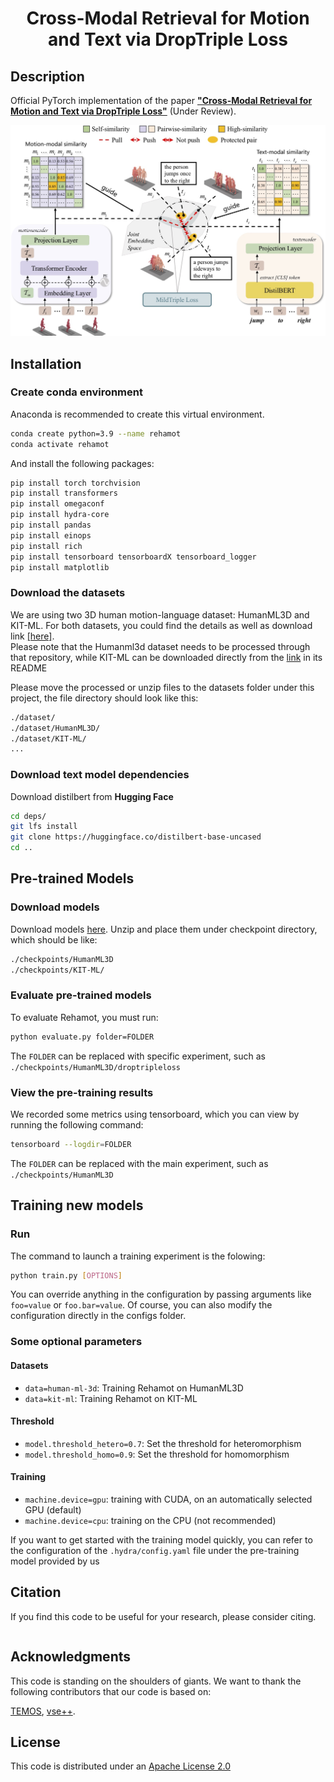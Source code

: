 <div align="center">

# Cross-Modal Retrieval for Motion and Text via DropTriple Loss

</div>

## Description
Official PyTorch implementation of the paper [**"Cross-Modal Retrieval for Motion and Text via DropTriple Loss"**](http://???) (Under Review).

![rehamot](rehamot.jpg)

## Installation

### Create conda environment

Anaconda is recommended to create this virtual environment.
```bash
conda create python=3.9 --name rehamot
conda activate rehamot
```

And install the following packages:
```bash
pip install torch torchvision
pip install transformers
pip install omegaconf
pip install hydra-core
pip install pandas
pip install einops
pip install rich
pip install tensorboard tensorboardX tensorboard_logger
pip install matplotlib
```

### Download the datasets

We are using two 3D human motion-language dataset: HumanML3D and KIT-ML. For both datasets, you could find the details as well as download link [[here]](https://github.com/EricGuo5513/HumanML3D).  
Please note that the Humanml3d dataset needs to be processed through that repository, while KIT-ML can be downloaded directly from the [link](https://drive.google.com/drive/folders/1MnixfyGfujSP-4t8w_2QvjtTVpEKr97t?usp=sharing) in its README

Please move the processed or unzip files to the datasets folder under this project, the file directory should look like this:
```bash
./dataset/
./dataset/HumanML3D/
./dataset/KIT-ML/
...
```

### Download text model dependencies

Download distilbert from __Hugging Face__

```bash
cd deps/
git lfs install
git clone https://huggingface.co/distilbert-base-uncased
cd ..
```

## Pre-trained Models

### Download models
Download models [here](https://drive.google.com/drive/folders/1soedk60Xx8nuGc1rTtGiVUEiZsj-NNJw?usp=sharing). Unzip and place them under checkpoint directory, which should be like:
```bash
./checkpoints/HumanML3D
./checkpoints/KIT-ML/
```

### Evaluate pre-trained models
To evaluate Rehamot, you must run:
```bash
python evaluate.py folder=FOLDER
```
The ```FOLDER``` can be replaced with specific experiment, such as ```./checkpoints/HumanML3D/droptripleloss```

### View the pre-training results
We recorded some metrics using tensorboard, which you can view by running the following command:
```bash
tensorboard --logdir=FOLDER
```
The ```FOLDER``` can be replaced with the main experiment, such as ```./checkpoints/HumanML3D```

## Training new models

### Run
The command to launch a training experiment is the folowing:
```bash
python train.py [OPTIONS]
```
You can override anything in the configuration by passing arguments like `foo=value` or `foo.bar=value`. Of course, you can also modify the configuration directly in the configs folder.


### Some optional parameters
#### Datasets
- ``data=human-ml-3d``: Training Rehamot on HumanML3D
- ``data=kit-ml``: Training Rehamot on KIT-ML

#### Threshold
- ``model.threshold_hetero=0.7``: Set the threshold for heteromorphism
- ``model.threshold_homo=0.9``: Set the threshold for homomorphism 

#### Training
- ``machine.device=gpu``: training with CUDA, on an automatically selected GPU (default)
- ``machine.device=cpu``: training on the CPU (not recommended)

If you want to get started with the training model quickly, you can refer to the configuration of the `.hydra/config.yaml` file under the pre-training model provided by us

## Citation
If you find this code to be useful for your research, please consider citing.
```
```

## Acknowledgments

This code is standing on the shoulders of giants. We want to thank the following contributors that our code is based on:

[TEMOS](https://github.com/Mathux/TEMOS), [vse++](https://github.com/fartashf/vsepp).

## License

This code is distributed under an [Apache License 2.0](http://www.apache.org/licenses/LICENSE-2.0)
